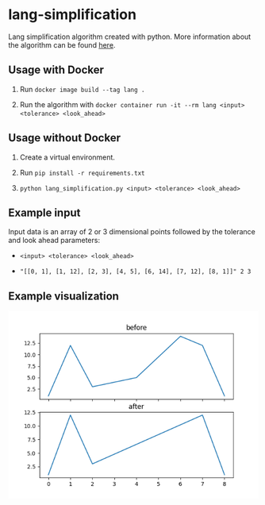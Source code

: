 # lang-simplification

Lang simplification algorithm created with python. More information about the algorithm can be found [here](http://psimpl.sourceforge.net/lang.html).

## Usage with Docker

1. Run `docker image build --tag lang .`

2. Run the algorithm with `docker container run -it --rm lang <input> <tolerance> <look_ahead>`

## Usage without Docker

1. Create a virtual environment.

2. Run `pip install -r requirements.txt`

3. `python lang_simplification.py <input> <tolerance> <look_ahead>`

## Example input

Input data is an array of 2 or 3 dimensional points followed by the tolerance and look ahead parameters:

* `<input> <tolerance> <look_ahead>`

* `"[[0, 1], [1, 12], [2, 3], [4, 5], [6, 14], [7, 12], [8, 1]]" 2 3`

## Example visualization

![Example visualization](example.png "Example visualization")
